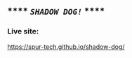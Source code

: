 ## ****\*\*\*\***** **_`SHADOW DOG!`_** ****\*\*\*\*****

### Live site:

https://spur-tech.github.io/shadow-dog/
